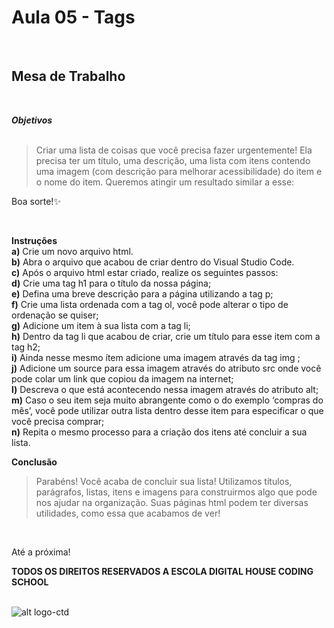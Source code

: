 # __Aula 05 - Tags__

<br>

## __Mesa de Trabalho__

<br>

__*Objetivos*__ 
<br><br>
>Criar uma lista de coisas que você precisa fazer urgentemente! Ela precisa ter um título, uma descrição, uma lista com itens contendo uma imagem (com descrição para melhorar  acessibilidade) do item e o nome do item. Queremos atingir um resultado similar a esse:

Boa sorte!✨ 


<br>

  __Instruções__
  <br>
__a)__ Crie um novo arquivo html.  <br>
__b)__ Abra o arquivo que acabou de criar dentro do Visual Studio Code.  <br>
__c)__ Após o arquivo html estar criado, realize os seguintes passos:  <br>
__d)__ Crie uma tag h1 para o título da nossa página;  <br>
__e)__ Defina uma breve descrição para a página utilizando a tag p;  <br>
__f)__ Crie uma lista ordenada com a tag ol, você pode alterar o tipo de ordenação se quiser;  <br>
__g)__ Adicione um item à sua lista com a tag li;  <br>
__h)__ Dentro da tag li que acabou de criar, crie um título para esse item com a tag h2;  <br>
__i)__ Ainda nesse mesmo ítem adicione uma imagem através da tag img ;  <br>
__j)__ Adicione um source para essa imagem através do atributo src onde você pode colar um link que copiou da imagem na internet;  <br>
__l)__ Descreva o que está acontecendo nessa imagem através do atributo alt;  <br>
__m)__ Caso o seu item seja muito abrangente como o do exemplo ‘compras do mês’, você pode utilizar outra lista dentro desse item para especificar o que você precisa comprar;  <br>
__n)__ Repita o mesmo processo para a criação dos itens até concluir a sua lista.  <br>



__Conclusão__ 

>Parabéns! Você acaba de concluir sua lista! Utilizamos títulos, parágrafos, listas, itens e imagens para construirmos algo que pode nos ajudar na organização. Suas páginas html podem ter diversas utilidades, como essa que acabamos de ver!
<br>

Até a próxima! 


__TODOS OS DIREITOS RESERVADOS A ESCOLA DIGITAL HOUSE CODING SCHOOL__
<br> <br>


![alt logo-ctd](https://vidadeempresa.com.br/wp-content/uploads/2021/02/curso.png)
